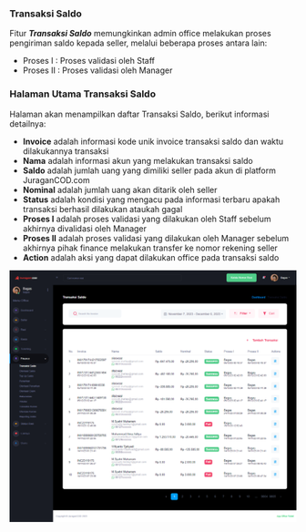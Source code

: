 ### Transaksi Saldo

Fitur <b>_Transaksi Saldo_</b> memungkinkan admin office melakukan proses pengiriman saldo kepada seller, melalui beberapa proses antara lain: <br>

- Proses I : Proses validasi oleh Staff
- Proses II : Proses validasi oleh Manager

### Halaman Utama Transaksi Saldo

Halaman akan menampilkan daftar Transaksi Saldo, berikut informasi detailnya: <br>

- <b>Invoice</b> adalah informasi kode unik invoice transaksi saldo dan waktu dilakukannya transaksi
- <b>Nama</b> adalah informasi akun yang melakukan transaksi saldo
- <b>Saldo</b> adalah jumlah uang yang dimiliki seller pada akun di platform JuraganCOD.com
- <b>Nominal</b> adalah jumlah uang akan ditarik oleh seller
- <b>Status</b> adalah kondisi yang mengacu pada informasi terbaru apakah transaksi berhasil dilakukan ataukah gagal
- <b>Proses I</b> adalah proses validasi yang dilakukan oleh Staff sebelum akhirnya divalidasi oleh Manager
- <b>Proses II</b> adalah proses validasi yang dilakukan oleh Manager sebelum akhirnya pihak finance melakukan transfer ke nomor rekening seller
- <b>Action</b> adalah aksi yang dapat dilakukan office pada transaksi saldo

![image](transaksi-saldo.png)
